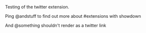 Testing of the twitter extension.

Ping @andstuff to find out more about #extensions with showdown

And \@something shouldn't render as a twitter link